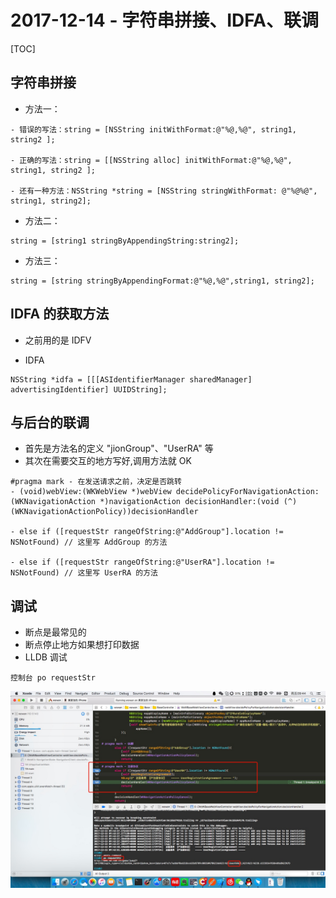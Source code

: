 # 2017-12-14 - 字符串拼接、IDFA、联调
<!-----
layout: post
title: "字符串拼接、IDFA、联调"
date: 2017.12.14
tag: iOS 总结 
--- -->
[TOC]

<!-- more -->
## 字符串拼接
- 方法一：

```
- 错误的写法：string = [NSString initWithFormat:@"%@,%@", string1, string2 ];

- 正确的写法：string = [[NSString alloc] initWithFormat:@"%@,%@", string1, string2 ];

- 还有一种方法：NSString *string = [NSString stringWithFormat: @"%@%@", string1, string2];
```
- 方法二：

```
string = [string1 stringByAppendingString:string2];
```
- 方法三：

```
string = [string stringByAppendingFormat:@"%@,%@",string1, string2];
```
## IDFA 的获取方法
- 之前用的是 IDFV


- IDFA

```
NSString *idfa = [[[ASIdentifierManager sharedManager] advertisingIdentifier] UUIDString];
```
## 与后台的联调
- 首先是方法名的定义 "jionGroup"、"UserRA" 等
- 其次在需要交互的地方写好,调用方法就 OK

```
#pragma mark - 在发送请求之前，决定是否跳转
- (void)webView:(WKWebView *)webView decidePolicyForNavigationAction:(WKNavigationAction *)navigationAction decisionHandler:(void (^)(WKNavigationActionPolicy))decisionHandler 

- else if ([requestStr rangeOfString:@"AddGroup"].location != NSNotFound) // 这里写 AddGroup 的方法

- else if ([requestStr rangeOfString:@"UserRA"].location != NSNotFound) // 这里写 UserRA 的方法
```
## 调试
- 断点是最常见的
- 断点停止地方如果想打印数据
- LLDB 调试

```
控制台 po requestStr
```
![](media/15132133340050/15133022973723.jpg)


